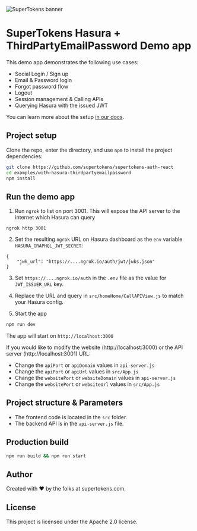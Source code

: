 ![SuperTokens banner](https://raw.githubusercontent.com/supertokens/supertokens-logo/master/images/Artboard%20%E2%80%93%2027%402x.png)

# SuperTokens Hasura + ThirdPartyEmailPassword Demo app

This demo app demonstrates the following use cases:

-   Social Login / Sign up
-   Email & Password login
-   Forgot password flow
-   Logout
-   Session management & Calling APIs
-   Querying Hasura with the issued JWT

You can learn more about the setup [in our docs](https://supertokens.com/docs/thirdpartyemailpassword/hasura-integration/with-jwt).

## Project setup

Clone the repo, enter the directory, and use `npm` to install the project dependencies:

```bash
git clone https://github.com/supertokens/supertokens-auth-react
cd examples/with-hasura-thirdpartyemailpassword
npm install
```

## Run the demo app

1. Run `ngrok` to list on port 3001. This will expose the API server to the internet which Hasura can query

```
ngrok http 3001
```

2. Set the resulting `ngrok` URL on Hasura dashboard as the `env` variable `HASURA_GRAPHQL_JWT_SECRET`:

```
{
    "jwk_url": "https://....ngrok.io/auth/jwt/jwks.json"
}
```

3. Set `https://....ngrok.io/auth` in the `.env` file as the value for `JWT_ISSUER_URL` key.

4. Replace the URL and query in `src/homeHome/CallAPIView.js` to match your Hasura config.

5. Start the app

```bash
npm run dev
```

The app will start on `http://localhost:3000`

If you would like to modify the website (http://localhost:3000) or the API server (http://localhost:3001) URL:

-   Change the `apiPort` or `apiDomain` values in `api-server.js`
-   Change the `apiPort` or `apiUrl` values in `src/App.js`
-   Change the `websitePort` or `websiteDomain` values in `api-server.js`
-   Change the `websitePort` or `websiteUrl` values in `src/App.js`

## Project structure & Parameters

-   The frontend code is located in the `src` folder.
-   The backend API is in the `api-server.js` file.

## Production build

```bash
npm run build && npm run start
```

## Author

Created with :heart: by the folks at supertokens.com.

## License

This project is licensed under the Apache 2.0 license.
